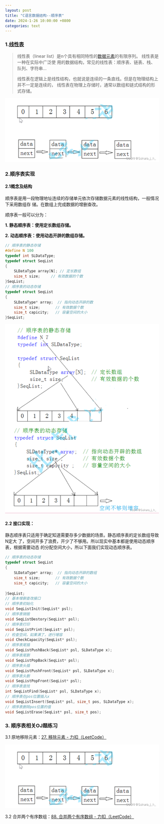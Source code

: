 ```yaml
---
layout: post
title: "C语言数据结构--顺序表​"
date: 2024-1-26 10:00:00 +0800
categories: text
---
```


### 1.[线性表](https://so.csdn.net/so/search?q=线性表&spm=1001.2101.3001.7020)

> 线性表（linear list）是n个具有相同特性的[数据元素](https://so.csdn.net/so/search?q=数据元素&spm=1001.2101.3001.7020)的有限序列。 线性表是一种在实际中广泛使 用的数据结构，常见的线性表：顺序表、链表、栈、队列、字符串...
>
> 线性表在逻辑上是线性结构，也就说是连续的一条直线。但是在物理结构上并不一定是连续的， 线性表在物理上存储时，通常以数组和链式结构的形式存储。

 ![](https://github.com/sakurajh/sakurajh.github.io/blob/master/assets/img/4.png?raw=true)

###  2.顺序表实现

#### 2.1概念及结构

顺序表是用一段物理地址连续的存储单元依次存储数据元素的线性结构，一般情况下采用数组存 储。在数组上完成数据的增删查改。

顺序表一般可以分为：

**1. 静态顺序表：使用定长数组存储。**

**2. 动态顺序表：使用动态开辟的数组存储。**

```cpp
// 顺序表的静态存储
#define N 100
typedef int SLDataType;
typedef struct SeqList
{
	SLDataType array[N]; // 定长数组
	size_t size;     // 有效数据的个数
}SeqList;
// 顺序表的动态存储
typedef struct SeqList
{
	SLDataType* array;  // 指向动态开辟的数
	size_t size;       // 有效数据个数
	size_t capicity;   // 容量空间的大小
}SeqList;
```

 ![](https://github.com/sakurajh/sakurajh.github.io/blob/master/assets/img/5.png?raw=true)

####  2.2 接口实现：

静态顺序表只适用于确定知道需要存多少数据的场景。静态顺序表的定长数组导致N定大 了，空间开多了浪费，开少了不够用。所以现实中基本都是使用动态顺序表，根据需要动态 的分配空间大小，所以下面我们实现动态顺序表。

```cpp
// 顺序表的动态存储
typedef struct SeqList
{
	SLDataType* array;  // 指向动态开辟的数组
	size_t size;       // 有效数据个数
	size_t capicity;   // 容量空间的大小

}SeqList;
// 基本增删查改接口
// 顺序表初始化
void SeqListInit(SeqList* psl);
// 顺序表销毁
void SeqListDestory(SeqList* psl);
// 顺序表打印
void SeqListPrint(SeqList* psl);
// 检查空间，如果满了，进行增容
void CheckCapacity(SeqList* psl);
// 顺序表尾插
void SeqListPushBack(SeqList* psl, SLDataType x);
// 顺序表尾删
void SeqListPopBack(SeqList* psl);
// 顺序表头插
void SeqListPushFront(SeqList* psl, SLDataType x);
// 顺序表头删
void SeqListPopFront(SeqList* psl);
// 顺序表查找
int SeqListFind(SeqList* psl, SLDataType x);
// 顺序表在pos位置插入x
void SeqListInsert(SeqList* psl, size_t pos, SLDataType x);
// 顺序表删除pos位置的值
void SeqListErase(SeqList* psl, size_t pos);
```

###  3. 顺序表相关OJ题练习

3.1 原地移除元素：[27. 移除元素 - 力扣（LeetCode）](https://leetcode.cn/problems/remove-element/description/)

![ ](https://github.com/sakurajh/sakurajh.github.io/blob/master/assets/img/4.png?raw=true)

3.2 合并两个有序数组：[88. 合并两个有序数组 - 力扣（LeetCode）](https://leetcode.cn/problems/merge-sorted-array/description/)
